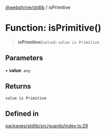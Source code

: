 [@webshrine/stdlib](../globals.md) / isPrimitive

# Function: isPrimitive()

> **isPrimitive**(`value`): `value is Primitive`

## Parameters

• **value**: `any`

## Returns

`value is Primitive`

## Defined in

[packages/stdlib/src/guards/index.ts:29](https://github.com/webshrine/webshrine/blob/0e16c5948921e0c95cce645760c4a8b0855b196b/packages/stdlib/src/guards/index.ts#L29)
